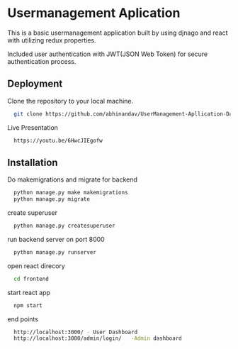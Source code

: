 
# Usermanagement Aplication

This is a basic usermanagement application built by using djnago and react with utilizing redux properties.

Included user authentication with JWT(JSON Web Token) for secure authentication process.


## Deployment

Clone the repository to your local machine.

```bash
  git clone https://github.com/abhinandav/UserManagement-Apllication-Dajngo-React-Redux.git
```

Live Presentation

```bash
  https://youtu.be/6HwcJIEgofw
```

## Installation


Do makemigrations and migrate for backend
```bash
  python manage.py make makemigrations
  python manage.py migrate
```

create superuser

```bash
  python manage.py createsuperuser
```

run backend server on port 8000

```bash
  python manage.py runserver
```

open react direcory

```bash
  cd frontend
```

start react app

```bash
  npm start
```

end points

```bash
  http://localhost:3000/ - User Dashboard
  http://localhost:3000/admin/login/   -Admin dashboard
``` 
    
